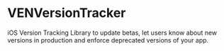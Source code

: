 VENVersionTracker
=================

iOS Version Tracking Library to update betas, let users know about new versions in production and enforce deprecated versions of your app.
